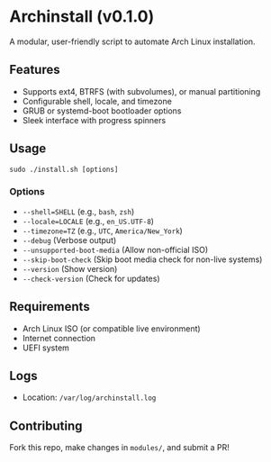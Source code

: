# Archinstall (v0.1.0)

A modular, user-friendly script to automate Arch Linux installation.

## Features
- Supports ext4, BTRFS (with subvolumes), or manual partitioning
- Configurable shell, locale, and timezone
- GRUB or systemd-boot bootloader options
- Sleek interface with progress spinners

## Usage
`sudo ./install.sh [options]`

### Options
- `--shell=SHELL` (e.g., `bash`, `zsh`)
- `--locale=LOCALE` (e.g., `en_US.UTF-8`)
- `--timezone=TZ` (e.g., `UTC`, `America/New_York`)
- `--debug` (Verbose output)
- `--unsupported-boot-media` (Allow non-official ISO)
- `--skip-boot-check` (Skip boot media check for non-live systems)
- `--version` (Show version)
- `--check-version` (Check for updates)

## Requirements
- Arch Linux ISO (or compatible live environment)
- Internet connection
- UEFI system

## Logs
- Location: `/var/log/archinstall.log`

## Contributing
Fork this repo, make changes in `modules/`, and submit a PR!